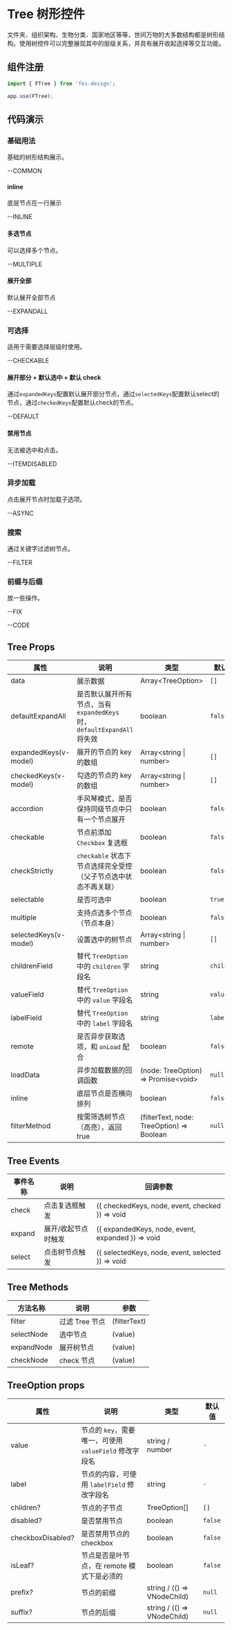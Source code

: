 # Tree 树形控件

文件夹、组织架构、生物分类、国家地区等等，世间万物的大多数结构都是树形结构。使用树控件可以完整展现其中的层级关系，并具有展开收起选择等交互功能。

## 组件注册

```js
import { FTree } from 'fes-design';

app.use(FTree);
```

## 代码演示

### 基础用法

基础的树形结构展示。

--COMMON

#### inline

底层节点在一行展示

--INLINE

#### 多选节点

可以选择多个节点。

--MULTIPLE

#### 展开全部

默认展开全部节点

--EXPANDALL

### 可选择

适用于需要选择层级时使用。

--CHECKABLE

#### 展开部分 + 默认选中 + 默认 check
通过`expandedKeys`配置默认展开部分节点，通过`selectedKeys`配置默认select的节点，通过`checkedKeys`配置默认check的节点。

--DEFAULT

#### 禁用节点

无法被选中和点击。

--ITEMDISABLED


### 异步加载
点击展开节点时加载子选项。

--ASYNC


### 搜索

通过关键字过滤树节点。

--FILTER

### 前缀与后缀

放一些操作。


--FIX

--CODE

## Tree Props

| 属性                  | 说明                                                                    | 类型                                      | 默认值     |
| --------------------- | ----------------------------------------------------------------------- | ----------------------------------------- | ---------- |
| data                  | 展示数据                                                                | Array\<TreeOption\>                       | `[]`       |
| defaultExpandAll      | 是否默认展开所有节点，当有 `expandedKeys` 时，`defaultExpandAll` 将失效 | boolean                                   | `false`    |
| expandedKeys(v-model) | 展开的节点的 key 的数组                                                 | Array<string \| number>                   | `[]`       |
| checkedKeys(v-model)  | 勾选的节点的 key 的数组                                                 | Array<string \| number>                   | `[]`       |
| accordion             | 手风琴模式，是否保持同级节点中只有一个节点展开                          | boolean                                   | `false`    |
| checkable             | 节点前添加 `Checkbox` 复选框                                            | boolean                                   | `false`    |
| checkStrictly         | `checkable` 状态下节点选择完全受控（父子节点选中状态不再关联）          | boolean                                   | `false`    |
| selectable            | 是否可选中                                                              | boolean                                   | `true`     |
| multiple              | 支持点选多个节点（节点本身）                                            | boolean                                   | `false`    |
| selectedKeys(v-model) | 设置选中的树节点                                                        | Array<string \| number>                   | `[]`       |
| childrenField         | 替代 `TreeOption` 中的 `children` 字段名                                | string                                    | `children` |
| valueField            | 替代 `TreeOption` 中的 `value` 字段名                                   | string                                    | `value`    |
| labelField            | 替代 `TreeOption` 中的 `label` 字段名                                   | string                                    | `label`    |
| remote                | 是否异步获取选项，和 `onLoad` 配合                                      | boolean                                   | `false`    |
| loadData              | 异步加载数据的回调函数                                                  | (node: TreeOption) => Promise\<void\>     | `null`     |
| inline                | 底层节点是否横向排列                                                    | boolean                                   | `false`    |
| filterMethod          | 按需筛选树节点（高亮），返回 true                                       | (filterText, node: TreeOption) => Boolean | `null`     |

## Tree Events

| 事件名称 | 说明                | 回调参数                                          |
| -------- | ------------------- | ------------------------------------------------- |
| check    | 点击复选框触发      | ({ checkedKeys, node, event, checked }) => void   |
| expand   | 展开/收起节点时触发 | ({ expandedKeys, node, event, expanded }) => void |
| select   | 点击树节点触发      | ({ selectedKeys, node, event, selected }) => void |

## Tree Methods

| 方法名称   | 说明           | 参数         |
| ---------- | -------------- | ------------ |
| filter     | 过滤 Tree 节点 | (filterText) |
| selectNode | 选中节点       | (value)      |
| expandNode | 展开树节点     | (value)      |
| checkNode  | check 节点     | (value)      |

## TreeOption props

| 属性              | 说明                                                   | 类型                        | 默认值  |
| ----------------- | ------------------------------------------------------ | --------------------------- | ------- |
| value             | 节点的 `key`，需要唯一，可使用 `valueField` 修改字段名 | string / number             | `-`     |
| label             | 节点的内容，可使用 `labelField` 修改字段名             | string                      | `-`     |
| children?         | 节点的子节点                                           | TreeOption[]                | `[]`    |
| disabled?         | 是否禁用节点                                           | boolean                     | `false` |
| checkboxDisabled? | 是否禁用节点的 checkbox                                | boolean                     | `false` |
| isLeaf?           | 节点是否是叶节点，在 remote 模式下是必须的             | boolean                     | `false` |
| prefix?           | 节点的前缀                                             | string / (() => VNodeChild) | `null`  |
| suffix?           | 节点的后缀                                             | string / (() => VNodeChild) | `null`  |
